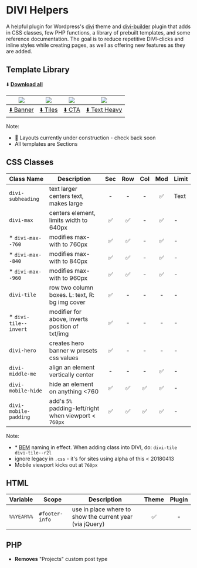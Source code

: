 # DIVI Helpers

A helpful plugin for Wordpress's [divi](https://www.elegantthemes.com/gallery/divi/) theme and  [divi-builder](https://www.elegantthemes.com/plugins/divi-builder/) plugin that adds in CSS classes, few PHP functions, a library of prebuilt templates, and some reference documentation. The goal is to reduce repetitive DIVI-clicks and inline styles while creating pages, as well as offering new features as they are added.

## Template Library

⬇️   **[Download all](#)**

| ![](https://raw.githubusercontent.com/davidsword/divi-helpers/master/src/banner.jpg)  | ![](https://raw.githubusercontent.com/davidsword/divi-helpers/master/src/tiles.jpg) | ![](https://raw.githubusercontent.com/davidsword/divi-helpers/master/src/cta.jpg) | ![](https://raw.githubusercontent.com/davidsword/divi-helpers/master/src/textheavy.jpg) |
| ------------- | ----- | ----- | ----- |
| [⬇️ Banner](#)  | [⬇️ Tiles](#) | [⬇️ CTA](#) | [⬇️ Text Heavy](#) |

Note:

* 🚧 Layouts currently under construction - check back soon
* All templates are Sections

## CSS Classes

| Class Name  | Description | Sec | Row | Col | Mod | Limit |
| ------------- | ----- | :-----: | :-----: | :-----: | :-----: | ----- |
| `divi-subheading`  | text larger centers text, makes large | -  | - | -  | ✅  | Text |
| `divi-max` | centers element, limits width to 640px | ✅  | ✅ | -  | ✅  | - |
| * `divi-max--760`  | modifies max-with to 760px | ✅  | ✅ | -  | ✅  | - |
| * `divi-max--840`  | modifies max-with to 840px | ✅  | ✅ | -  | ✅  | - |
| * `divi-max--960`  | modifies max-with to 960px | ✅  | ✅ | -  | ✅  | - |
| `divi-tile` | row two column boxes. L: text, R: bg img cover | ✅  | - | -  | - | - |
| * `divi-tile--invert` | modifier for above, inverts position of txt/img | ✅  | - | -  | - | - |
| `divi-hero`  | creates hero banner w presets css values | ✅   | - | -  | - | - |
| `divi-middle-me`  | align an element vertically center | -  | - | -  | ✅  | - |
| `divi-mobile-hide` | hide an element on anything <760 | ✅  | ✅  | ✅  | ✅  | -  |
| `divi-mobile-padding`  | add's `5%` padding-left/right when viewport < `760px` | ✅  | ✅  | ✅  | ✅  | - |

Note:

* \* [BEM](http://getbem.com/naming/) naming in effect. When adding class into DIVI, do: `divi-tile divi-tile--r2l`
* ignore legacy in `.css` - it's for sites using alpha of this < 20180413
* Mobile viewport kicks out at `760px`

## HTML

| Variable | Scope | Description | Theme | Plugin |
| ------------- | --- | ----- | :---: | :---: |
| `%%YEAR%%`  | `#footer-info` | use in place where to show the current year (via jQuery) | ✅  | - |

## PHP

* **Removes** "Projects" custom post type
